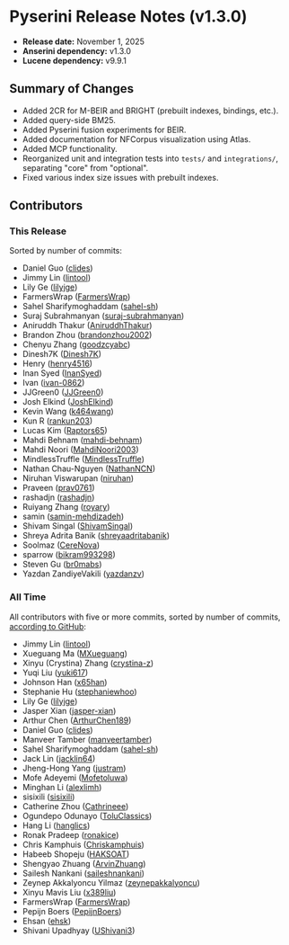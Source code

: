 # Pyserini Release Notes (v1.3.0)

+ **Release date:** November 1, 2025
+ **Anserini dependency:** v1.3.0
+ **Lucene dependency:** v9.9.1

## Summary of Changes

+ Added 2CR for M-BEIR and BRIGHT (prebuilt indexes, bindings, etc.).
+ Added query-side BM25.
+ Added Pyserini fusion experiments for BEIR.
+ Added documentation for NFCorpus visualization using Atlas.
+ Added MCP functionality.
+ Reorganized unit and integration tests into `tests/` and `integrations/`, separating "core" from "optional".
+ Fixed various index size issues with prebuilt indexes.

## Contributors

### This Release

Sorted by number of commits:

+ Daniel Guo ([clides](https://github.com/clides))
+ Jimmy Lin ([lintool](https://github.com/lintool))
+ Lily Ge ([lilyjge](https://github.com/lilyjge))
+ FarmersWrap ([FarmersWrap](https://github.com/FarmersWrap))
+ Sahel Sharifymoghaddam ([sahel-sh](https://github.com/sahel-sh))
+ Suraj Subrahmanyan ([suraj-subrahmanyan](https://github.com/suraj-subrahmanyan))
+ Aniruddh Thakur ([AniruddhThakur](https://github.com/AniruddhThakur))
+ Brandon Zhou ([brandonzhou2002](https://github.com/brandonzhou2002))
+ Chenyu Zhang ([goodzcyabc](https://github.com/goodzcyabc))
+ Dinesh7K ([Dinesh7K](https://github.com/Dinesh7K))
+ Henry ([henry4516](https://github.com/henry4516))
+ Inan Syed ([InanSyed](https://github.com/InanSyed))
+ Ivan ([ivan-0862](https://github.com/ivan-0862))
+ JJGreen0 ([JJGreen0](https://github.com/JJGreen0))
+ Josh Elkind ([JoshElkind](https://github.com/JoshElkind))
+ Kevin Wang ([k464wang](https://github.com/k464wang))
+ Kun R ([rankun203](https://github.com/rankun203))
+ Lucas Kim ([Raptors65](https://github.com/Raptors65))
+ Mahdi Behnam ([mahdi-behnam](https://github.com/mahdi-behnam))
+ Mahdi Noori ([MahdiNoori2003](https://github.com/MahdiNoori2003))
+ MindlessTruffle ([MindlessTruffle](https://github.com/MindlessTruffle))
+ Nathan Chau-Nguyen ([NathanNCN](https://github.com/NathanNCN))
+ Niruhan Viswarupan ([niruhan](https://github.com/niruhan))
+ Praveen ([prav0761](https://github.com/prav0761))
+ rashadjn ([rashadjn](https://github.com/rashadjn))
+ Ruiyang Zhang ([royary](https://github.com/royary))
+ samin ([samin-mehdizadeh](https://github.com/samin-mehdizadeh))
+ Shivam Singal ([ShivamSingal](https://github.com/ShivamSingal))
+ Shreya Adrita Banik ([shreyaadritabanik](https://github.com/shreyaadritabanik))
+ Soolmaz ([CereNova](https://github.com/CereNova))
+ sparrow ([bikram993298](https://github.com/bikram993298))
+ Steven Gu ([br0mabs](https://github.com/br0mabs))
+ Yazdan ZandiyeVakili ([yazdanzv](https://github.com/yazdanzv))

### All Time

All contributors with five or more commits, sorted by number of commits, [according to GitHub](https://github.com/castorini/pyserini/graphs/contributors):

+ Jimmy Lin ([lintool](https://github.com/lintool))
+ Xueguang Ma ([MXueguang](https://github.com/MXueguang))
+ Xinyu (Crystina) Zhang ([crystina-z](https://github.com/crystina-z))
+ Yuqi Liu ([yuki617](https://github.com/yuki617))
+ Johnson Han ([x65han](https://github.com/x65han))
+ Stephanie Hu ([stephaniewhoo](https://github.com/stephaniewhoo))
+ Lily Ge ([lilyjge](https://github.com/lilyjge))
+ Jasper Xian ([jasper-xian](https://github.com/jasper-xian))
+ Arthur Chen ([ArthurChen189](https://github.com/ArthurChen189))
+ Daniel Guo ([clides](https://github.com/clides))
+ Manveer Tamber ([manveertamber](https://github.com/manveertamber))
+ Sahel Sharifymoghaddam ([sahel-sh](https://github.com/sahel-sh))
+ Jack Lin ([jacklin64](https://github.com/jacklin64))
+ Jheng-Hong Yang ([justram](https://github.com/justram))
+ Mofe Adeyemi ([Mofetoluwa](https://github.com/Mofetoluwa))
+ Minghan Li ([alexlimh](https://github.com/alexlimh))
+ sisixili ([sisixili](https://github.com/sisixili))
+ Catherine Zhou ([Cathrineee](https://github.com/Cathrineee))
+ Ogundepo Odunayo ([ToluClassics](https://github.com/ToluClassics))
+ Hang Li ([hanglics](https://github.com/hanglics))
+ Ronak Pradeep ([ronakice](https://github.com/ronakice))
+ Chris Kamphuis ([Chriskamphuis](https://github.com/Chriskamphuis))
+ Habeeb Shopeju ([HAKSOAT](https://github.com/HAKSOAT))
+ Shengyao Zhuang ([ArvinZhuang](https://github.com/ArvinZhuang))
+ Sailesh Nankani ([saileshnankani](https://github.com/saileshnankani))
+ Zeynep Akkalyoncu Yilmaz ([zeynepakkalyoncu](https://github.com/zeynepakkalyoncu))
+ Xinyu Mavis Liu ([x389liu](https://github.com/x389liu))
+ FarmersWrap ([FarmersWrap](https://github.com/FarmersWrap))
+ Pepijn Boers ([PepijnBoers](https://github.com/PepijnBoers))
+ Ehsan ([ehsk](https://github.com/ehsk))
+ Shivani Upadhyay ([UShivani3](https://github.com/UShivani3))
